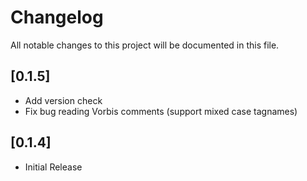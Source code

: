 # Changelog
All notable changes to this project will be documented in this file.

## [0.1.5]
- Add version check
- Fix bug reading Vorbis comments (support mixed case tagnames)

## [0.1.4]
- Initial Release
